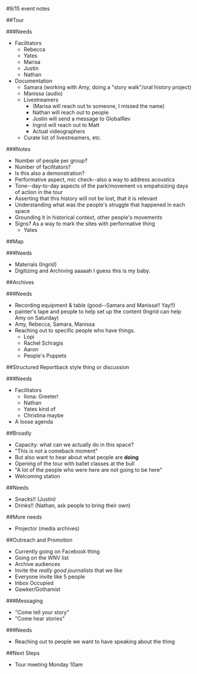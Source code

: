 #9/15 event notes

##Tour

###Needs
+ Facilitators
	+ Rebecca
	+ Yates
	+ Marisa
	+ Justin
	+ Nathan
+ Documentation
	+ Samara (working with Amy, doing a "story walk"/oral history project)
	+ Manissa (audio)
	+ Livestreamers 
		+ (Marisa will reach out to someone, I missed the name)
		+ Nathan will reach out to people
		+ Justin will send a message to GlobalRev
		+ Ingrid will reach out to Matt
		+ Actual videographers 
	+ Curate list of livestreamers, etc. 

###Notes
+ Number of people per group?
+ Number of facilitators? 
+ Is this also a demonstration? 
+ Performative aspect, mic check--also a way to address acoustics
+ Tone--day-to-day aspects of the park/movement vs empahsizing days of action in the tour
+ Asserting that this history will not be lost, that it is relevant
+ Understanding what was the people's struggle that happened in each space
+ Grounding it in historical context, other people's movements
+ Signs? As a way to mark the sites with performative thing
	+ Yates

##Map

###Needs
+ Materials (Ingrid)
+ Digitizing and Archiving aaaaah I guess this is my baby. 

##Archives

###Needs
+ Recording equipment & table (good--Samara and Manissa!! Yay!!)
+ painter's tape and people to help set up the content (Ingrid can help Amy on Saturday)
+ Amy, Rebecca, Samara, Manissa
+ Reaching out to specific people who have things. 
	+ Lopi
	+ Rachel Schragis
	+ Aaron
	+ People's Puppets

##Structured Reportback style thing or discussion

###Needs
+ Facilitators
	+ Ilona: Greeter!
	+ Nathan
	+ Yates kind of 
	+ Christina maybe
+ A loose agenda

##Broadly
+ Capacity: what can we actually do in this space?
+ "This is not a comeback moment"
+ But also want to hear about what people are **doing**
+ Opening of the tour with ballet classes at the bull 
+ "A lot of the people who were here are not going to be here"
+ Welcoming station

##Needs
+ Snacks!! (Justin)
+ Drinks!! (Nathan, ask people to bring their own)

##More needs

+ Projector (media archives)

##Outreach and Promotion

+ Currently going on Facebook thing
+ Going on the WNV list
+ Archive audiences
+ Invite the *really good journalists* that we like 
+ Everyone invite like 5 people
+ Inbox Occupied
+ Gawker/Gothamist

###Messaging

+ "Come tell your story"
+ "Come hear stories"

###Needs

+ Reaching out to people we want to have speaking about the thing

##Next Steps

+ Tour meeting Monday 10am